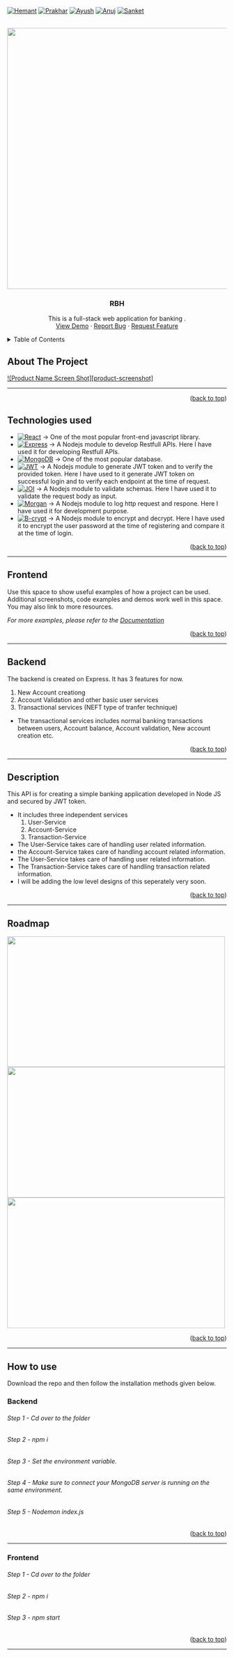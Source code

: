 <a name="readme-top"></a>

[![Hemant][linkedin-shield1]][contributors-url1]
[![Prakhar][linkedin-shield2]][contributors-url2]
[![Ayush][linkedin-shield3]][contributors-url3]
[![Anuj][linkedin-shield4]][contributors-url4]
[![Sanket][linkedin-shield5]][contributors-url5]



<!-- PROJECT LOGO -->
<br />
<div align="center">


<img src="https://user-images.githubusercontent.com/77238801/201717153-e8a42737-9715-423b-a1a7-c26ca6489a47.jpeg"  width="800" height="600" />



  <h3 align="center">RBH</h3>

  <p align="center">
     This is a full-stack web application for banking .
    <br />
    <a href="#">View Demo</a>
    ·
    <a href="#">Report Bug</a>
    ·
    <a href="#">Request Feature</a>
  </p>
</div>



<!-- TABLE OF CONTENTS -->
<details>
  <summary>Table of Contents</summary>
  <ol>
    <li><a href="#about-the-project">About The Project</a></li>
    <li><a href="technologies-used">Technologies used</a></li>
    <li><a href="#frontend">Frontend</a></li>
    <li><a href="#backend">Backend</a></li>
    <li><a href="#description">Description</a></li>
    <li><a href="#roadmap">Roadmap</a></li>
    <li><a href="#howtouse">How to use</a></li>
  </ol>
</details>



<!-- ABOUT THE PROJECT -->
## About The Project

[![Product Name Screen Shot][product-screenshot]](https://example.com)

----------------------

<p align="right">(<a href="#readme-top">back to top</a>)</p>



## Technologies used

* [![React][React.js]][React-url] -> One of the most popular front-end javascript library.
* [![Express][Express.js]][Express-url] -> A Nodejs module to develop Restfull APIs. Here I have used it for developing Restfull APIs.
* [![MongoDB][MongoDB]][MongoDB-url] ->  One of the most popular database.
* [![JWT][JWT]][JWT-url] ->  A Nodejs module to generate JWT token and to verify the provided token. Here I have used to it generate JWT token on successful login and to verify each endpoint at the time of request.
* [![JOI][JOI]][JOI-url] ->  A Nodejs module to validate schemas. Here I have used it to validate the request body as input.
* [![Morgan][Morgan]][Morgan-url] ->  A Nodejs module to log http request and respone. Here I have used it for development purpose.
* [![B-crypt][B-crypt]][Bcrypt-url] ->  A Nodejs module to encrypt and decrypt. Here I have used it to encrypt the user password at the time of registering and compare it at the time of login.

<p align="right">(<a href="#readme-top">back to top</a>)</p>

----------------------

<!-- Frontend -->
## Frontend

Use this space to show useful examples of how a project can be used. Additional screenshots, code examples and demos work well in this space. You may also link to more resources.

_For more examples, please refer to the [Documentation](https://example.com)_

<p align="right">(<a href="#readme-top">back to top</a>)</p>

----------------------

<!-- backend -->
## Backend

The backend is created on Express. It has 3 features for now.
   1. New Account creationg
   2. Account Validation and other basic user services
   3. Transactional services (NEFT type of tranfer technique)
- The transactional services includes normal banking transactions between users, Account balance, Account validation, New account creation etc.

<p align="right">(<a href="#readme-top">back to top</a>)</p>

----------------------

<!-- Description -->
## Description

 This API is for creating a simple banking application developed in Node JS and secured by JWT token.
- It includes three independent services
  1. User-Service
  1. Account-Service
  1. Transaction-Service
- The User-Service takes care of handling user related information.
- the Account-Service takes care of handling account related information.
- The User-Service takes care of handling user related information.
- The Transaction-Service takes care of handling transaction related information.
- I will be adding the low level designs of this seperately very soon.

<p align="right">(<a href="#readme-top">back to top</a>)</p>

----------------------


<!-- Roadmap -->
## Roadmap
<div margin="auto">
<img src="https://user-images.githubusercontent.com/77981888/201920119-68f6b221-d7c1-4a47-9658-125f3defe780.jpeg"  width="500" height="300" />
<img src="https://user-images.githubusercontent.com/77981888/201920424-7c2c4a68-a4f6-4a1a-87f3-72d4134b9ef7.jpeg"  width="500" height="300" />
<img src="https://user-images.githubusercontent.com/77981888/201920553-cabedc64-6a02-4887-b13e-705092cdb6d6.jpeg"  width="500" height="300" />
</div>



<p align="right">(<a href="#readme-top">back to top</a>)</p>

----------------------



<!-- How to use -->
## How to use

Download the repo and then follow the installation methods given below.


### Backend

###### Step 1 - Cd over to the folder
###### Step 2 - npm i
###### Step 3 - Set the environment variable.
###### Step 4 - Make sure to connect your MongoDB server is running on the same environment.
###### Step 5 - Nodemon index.js

<p align="right">(<a href="#readme-top">back to top</a>)</p>

----------------------


### Frontend

###### Step 1 - Cd over to the folder
###### Step 2 - npm i
###### Step 3 - npm start

<p align="right">(<a href="#readme-top">back to top</a>)</p>

----------------------



<!-- MARKDOWN LINKS & IMAGES -->
<!-- https://www.markdownguide.org/basic-syntax/#reference-style-links -->
[linkedin-shield1]: https://img.shields.io/static/v1?label=&message=Hemant&color=black&style=for-the-badge&logo=linkedin
[linkedin-shield2]: https://img.shields.io/static/v1?label=&message=Prakhar&color=black&style=for-the-badge&logo=linkedin
[linkedin-shield3]: https://img.shields.io/static/v1?label=&message=Ayush&color=black&style=for-the-badge&logo=linkedin
[linkedin-shield4]: https://img.shields.io/static/v1?label=&message=Anuj&color=black&style=for-the-badge&logo=linkedin
[linkedin-shield5]: https://img.shields.io/static/v1?label=&message=Sanket&color=black&style=for-the-badge&logo=linkedin
[contributors-url1]: https://www.linkedin.com/in/hyturing/
[contributors-url2]: https://www.linkedin.com/in/prakhartomar53/
[contributors-url3]: https://www.linkedin.com/in/ayush-mehta-6997a4235/
[contributors-url4]: https://www.linkedin.com/in/awasthi-anuj/
[contributors-url5]: https://www.linkedin.com/in/sanket-kumar-singh-b698191b8/


[React.js]: https://img.shields.io/badge/React-20232A?style=for-the-badge&logo=react&logoColor=61DAFB
[React-url]: https://reactjs.org/
[Express.js]: https://img.shields.io/badge/Express.js-404D59?style=for-the-badge
[Express-url]: https://expressjs.com/
[MongoDB]: https://img.shields.io/badge/MongoDB-4EA94B?style=for-the-badge&logo=mongodb&logoColor=white
[MongoDB-url]: https://www.mongodb.com/
[JWT]: https://img.shields.io/badge/json%20web%20tokens-323330?style=for-the-badge&logo=json-web-tokens&logoColor=pink
[JWT-url]: https://jwt.io/
[JOI]: https://img.shields.io/badge/Laravel-FF2D20?style=for-the-badge&logo=laravel&logoColor=white
[JOI-url]: https://joi.dev/
[Morgan]: https://img.shields.io/badge/Bootstrap-563D7C?style=for-the-badge&logo=bootstrap&logoColor=white
[Morgan-url]: https://www.npmjs.com/package/morgan
[B-crypt]: https://img.shields.io/badge/jQuery-0769AD?style=for-the-badge&logo=jquery&logoColor=white
[Bcrypt-url]: https://www.npmjs.com/package/bcryptjs

